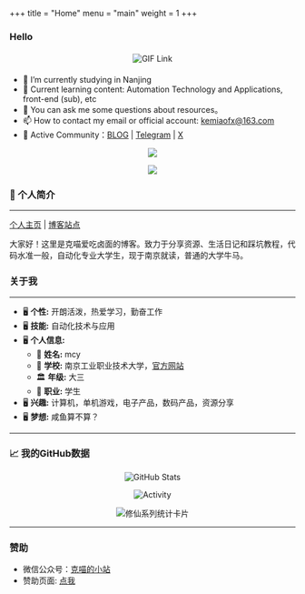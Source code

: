 +++
title = "Home"
menu = "main"
weight = 1
+++

### Hello

<div style="text-align: center; margin: 20px 0;">
  <a href="https://blog-v3.kemeow.top/">
    <img 
      src="https://media.giphy.com/media/SWoSkN6DxTszqIKEqv/giphy.gif" 
      alt="GIF Link" 
      height="275" 
      style="max-width: 100%; height: auto; display: inline-block;"
    />
  </a>
</div>

- 🔭 I’m currently studying in Nanjing
- 🌱 Current learning content: Automation Technology and Applications, front-end (sub), etc
- 💬 You can ask me some questions about resources。
- 📫 How to contact my email or official account: kemiaofx@163.com
- 🍉 Active Community：[BLOG](https://blog-v3.kemeow.top) | [Telegram](https://t.me/KemiaoJun) |  [X](https://x.com/kemiaosw/) 

<p align="center">
<img src="https://capsule-render.vercel.app/api?type=waving&color=timeGradient&height=300&&section=header&text=HI%20THERE!&fontSize=90&fontAlign=50&fontAlignY=30&desc=I%20AM%20KeMiao%20%F0%9F%91%8B&descAlign=50&descSize=30&descAlignY=60&animation=twinkling" />
</p>

<p align="center">
<img src="https://readme-typing-svg.demolab.com?font=Orbitron&size=25&pause=1000&center=true&vCenter=true&random=false&width=600&lines=Welcome+to+my+About+page!;I+am+KeMiao+obsessed+with+programming!" />
</p>

### 👋 个人简介 
---
[个人主页](https://kemiao.online) | [博客站点](https://blog-v3.kemeow.top)

大家好！这里是克喵爱吃卤面的博客。致力于分享资源、生活日记和踩坑教程，代码水准一般，自动化专业大学生，现于南京就读，普通的大学牛马。

### 关于我

---

- 🖥 **个性:** 开朗活泼，热爱学习，勤奋工作
- 🖥 **技能:** 自动化技术与应用
- 🖥 **个人信息:**
    - 🧑 **姓名:** mcy
    - 🏫 **学校:** 南京工业职业技术大学，[官方网站](https://www.niit.edu.cn/)
    - 🏛️ **年级:** 大三
    - 👷 **职业:** 学生
- 🖥 **兴趣:** 计算机，单机游戏，电子产品，数码产品，资源分享
- 🖥 **梦想:** 咸鱼算不算？

---

### 📈 我的GitHub数据

<div align="center">
  <img src="https://github-readme-stats.vercel.app/api?username=Kemeow815" alt="GitHub Stats" />
</div>

<p align="center">
  <a>
    <img src="https://github-readme-activity-graph.vercel.app/graph?username=Kemeow815&theme=github-compact&custom_title=Activity&radius=30&height=300" alt="Activity">
  </a>
</p>

<div align="center">
  <img 
    src="https://github-immortality.vercel.app/api?username=Kemeow815" 
    alt="修仙系列统计卡片" 
    style="max-width: 100%; height: auto;" 
  />
</div>

---

### 赞助

- 微信公众号：[克喵的小站](https://wechat.kemeow.top/)
- 赞助页面: [点我](https://donate.kemeow.top/)
